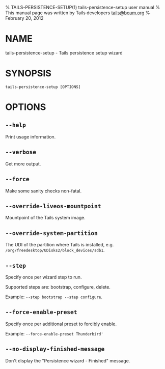 % TAILS-PERSISTENCE-SETUP(1) tails-persistence-setup user manual
% This manual page was written by Tails developers <tails@boum.org>
% February 20, 2012

NAME
====

tails-persistence-setup - Tails persistence setup wizard

SYNOPSIS
========

	tails-persistence-setup [OPTIONS]

OPTIONS
=======

`--help`
--------

Print usage information.

`--verbose`
-----------

Get more output.

`--force`
---------

Make some sanity checks non-fatal.

`--override-liveos-mountpoint`
------------------------------

Mountpoint of the Tails system image.

`--override-system-partition`
-----------------------------

The UDI of the partition where Tails is installed, e.g.
`/org/freedesktop/UDisks2/block_devices/sdb1`.

`--step`
--------

Specify once per wizard step to run.

Supported steps are: bootstrap, configure, delete.

Example: `--step bootstrap --step configure`.

`--force-enable-preset`
-----------------------

Specify once per additional preset to forcibly enable.

Example: `--force-enable-preset Thunderbird'`

`--no-display-finished-message`
-------------------------------

Don't display the "Persistence wizard - Finished" message.
